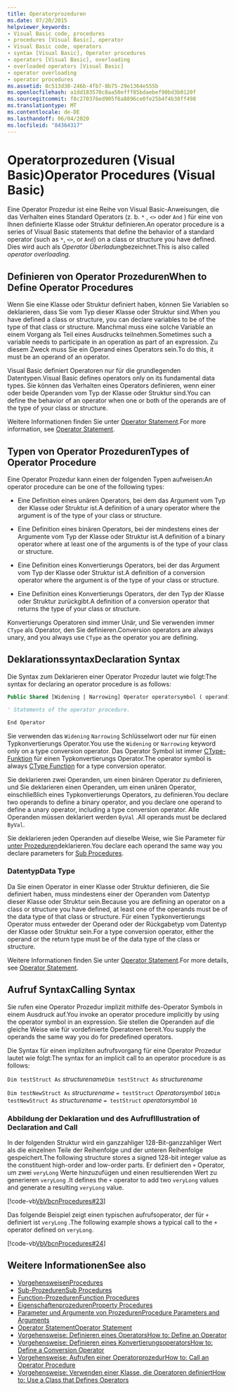 ```yaml
---
title: Operatorprozeduren
ms.date: 07/20/2015
helpviewer_keywords:
- Visual Basic code, procedures
- procedures [Visual Basic], operator
- Visual Basic code, operators
- syntax [Visual Basic], Operator procedures
- operators [Visual Basic], overloading
- overloaded operators [Visual Basic]
- operator overloading
- operator procedures
ms.assetid: 8c513d38-246b-4fb7-8b75-29e1364e555b
ms.openlocfilehash: a1dd183570c8aa50efff85bdaebef90bd3b0120f
ms.sourcegitcommit: f8c270376ed905f6a8896ce0fe25b4f4b38ff498
ms.translationtype: MT
ms.contentlocale: de-DE
ms.lasthandoff: 06/04/2020
ms.locfileid: "84364317"
---
```

# <a name="operator-procedures-visual-basic"></a><span data-ttu-id="a17e7-102">Operatorprozeduren (Visual Basic)</span><span class="sxs-lookup"><span data-stu-id="a17e7-102">Operator Procedures (Visual Basic)</span></span>

<span data-ttu-id="a17e7-103">Eine Operator Prozedur ist eine Reihe von Visual Basic-Anweisungen, die das Verhalten eines Standard Operators (z. b. `*` , `<>` oder `And` ) für eine von Ihnen definierte Klasse oder Struktur definieren.</span><span class="sxs-lookup"><span data-stu-id="a17e7-103">An operator procedure is a series of Visual Basic statements that define the behavior of a standard operator (such as `*`, `<>`, or `And`) on a class or structure you have defined.</span></span> <span data-ttu-id="a17e7-104">Dies wird auch als *Operator Überladung*bezeichnet.</span><span class="sxs-lookup"><span data-stu-id="a17e7-104">This is also called *operator overloading*.</span></span>

## <a name="when-to-define-operator-procedures"></a><span data-ttu-id="a17e7-105">Definieren von Operator Prozeduren</span><span class="sxs-lookup"><span data-stu-id="a17e7-105">When to Define Operator Procedures</span></span>

<span data-ttu-id="a17e7-106">Wenn Sie eine Klasse oder Struktur definiert haben, können Sie Variablen so deklarieren, dass Sie vom Typ dieser Klasse oder Struktur sind.</span><span class="sxs-lookup"><span data-stu-id="a17e7-106">When you have defined a class or structure, you can declare variables to be of the type of that class or structure.</span></span> <span data-ttu-id="a17e7-107">Manchmal muss eine solche Variable an einem Vorgang als Teil eines Ausdrucks teilnehmen.</span><span class="sxs-lookup"><span data-stu-id="a17e7-107">Sometimes such a variable needs to participate in an operation as part of an expression.</span></span> <span data-ttu-id="a17e7-108">Zu diesem Zweck muss Sie ein Operand eines Operators sein.</span><span class="sxs-lookup"><span data-stu-id="a17e7-108">To do this, it must be an operand of an operator.</span></span>

<span data-ttu-id="a17e7-109">Visual Basic definiert Operatoren nur für die grundlegenden Datentypen.</span><span class="sxs-lookup"><span data-stu-id="a17e7-109">Visual Basic defines operators only on its fundamental data types.</span></span> <span data-ttu-id="a17e7-110">Sie können das Verhalten eines Operators definieren, wenn einer oder beide Operanden vom Typ der Klasse oder Struktur sind.</span><span class="sxs-lookup"><span data-stu-id="a17e7-110">You can define the behavior of an operator when one or both of the operands are of the type of your class or structure.</span></span>

<span data-ttu-id="a17e7-111">Weitere Informationen finden Sie unter [Operator Statement](../../../language-reference/statements/operator-statement.md).</span><span class="sxs-lookup"><span data-stu-id="a17e7-111">For more information, see [Operator Statement](../../../language-reference/statements/operator-statement.md).</span></span>

## <a name="types-of-operator-procedure"></a><span data-ttu-id="a17e7-112">Typen von Operator Prozeduren</span><span class="sxs-lookup"><span data-stu-id="a17e7-112">Types of Operator Procedure</span></span>

<span data-ttu-id="a17e7-113">Eine Operator Prozedur kann einen der folgenden Typen aufweisen:</span><span class="sxs-lookup"><span data-stu-id="a17e7-113">An operator procedure can be one of the following types:</span></span>

- <span data-ttu-id="a17e7-114">Eine Definition eines unären Operators, bei dem das Argument vom Typ der Klasse oder Struktur ist.</span><span class="sxs-lookup"><span data-stu-id="a17e7-114">A definition of a unary operator where the argument is of the type of your class or structure.</span></span>

- <span data-ttu-id="a17e7-115">Eine Definition eines binären Operators, bei der mindestens eines der Argumente vom Typ der Klasse oder Struktur ist.</span><span class="sxs-lookup"><span data-stu-id="a17e7-115">A definition of a binary operator where at least one of the arguments is of the type of your class or structure.</span></span>

- <span data-ttu-id="a17e7-116">Eine Definition eines Konvertierungs Operators, bei der das Argument vom Typ der Klasse oder Struktur ist.</span><span class="sxs-lookup"><span data-stu-id="a17e7-116">A definition of a conversion operator where the argument is of the type of your class or structure.</span></span>

- <span data-ttu-id="a17e7-117">Eine Definition eines Konvertierungs Operators, der den Typ der Klasse oder Struktur zurückgibt.</span><span class="sxs-lookup"><span data-stu-id="a17e7-117">A definition of a conversion operator that returns the type of your class or structure.</span></span>

 <span data-ttu-id="a17e7-118">Konvertierungs Operatoren sind immer Unär, und Sie verwenden immer `CType` als Operator, den Sie definieren.</span><span class="sxs-lookup"><span data-stu-id="a17e7-118">Conversion operators are always unary, and you always use `CType` as the operator you are defining.</span></span>

## <a name="declaration-syntax"></a><span data-ttu-id="a17e7-119">Deklarationssyntax</span><span class="sxs-lookup"><span data-stu-id="a17e7-119">Declaration Syntax</span></span>

<span data-ttu-id="a17e7-120">Die Syntax zum Deklarieren einer Operator Prozedur lautet wie folgt:</span><span class="sxs-lookup"><span data-stu-id="a17e7-120">The syntax for declaring an operator procedure is as follows:</span></span>

```vb
Public Shared [Widening | Narrowing] Operator operatorsymbol ( operand1 [,  operand2 ]) As datatype

' Statements of the operator procedure.

End Operator
```

<span data-ttu-id="a17e7-121">Sie verwenden das `Widening` `Narrowing` Schlüsselwort oder nur für einen Typkonvertierungs Operator.</span><span class="sxs-lookup"><span data-stu-id="a17e7-121">You use the `Widening` or `Narrowing` keyword only on a type conversion operator.</span></span> <span data-ttu-id="a17e7-122">Das Operator Symbol ist immer [CType-Funktion](../../../language-reference/functions/ctype-function.md) für einen Typkonvertierungs Operator.</span><span class="sxs-lookup"><span data-stu-id="a17e7-122">The operator symbol is always [CType Function](../../../language-reference/functions/ctype-function.md) for a type conversion operator.</span></span>

<span data-ttu-id="a17e7-123">Sie deklarieren zwei Operanden, um einen binären Operator zu definieren, und Sie deklarieren einen Operanden, um einen unären Operator, einschließlich eines Typkonvertierungs Operators, zu definieren.</span><span class="sxs-lookup"><span data-stu-id="a17e7-123">You declare two operands to define a binary operator, and you declare one operand to define a unary operator, including a type conversion operator.</span></span> <span data-ttu-id="a17e7-124">Alle Operanden müssen deklariert werden `ByVal` .</span><span class="sxs-lookup"><span data-stu-id="a17e7-124">All operands must be declared `ByVal`.</span></span>

<span data-ttu-id="a17e7-125">Sie deklarieren jeden Operanden auf dieselbe Weise, wie Sie Parameter für [unter Prozeduren](./sub-procedures.md)deklarieren.</span><span class="sxs-lookup"><span data-stu-id="a17e7-125">You declare each operand the same way you declare parameters for [Sub Procedures](./sub-procedures.md).</span></span>

### <a name="data-type"></a><span data-ttu-id="a17e7-126">Datentyp</span><span class="sxs-lookup"><span data-stu-id="a17e7-126">Data Type</span></span>

<span data-ttu-id="a17e7-127">Da Sie einen Operator in einer Klasse oder Struktur definieren, die Sie definiert haben, muss mindestens einer der Operanden vom Datentyp dieser Klasse oder Struktur sein.</span><span class="sxs-lookup"><span data-stu-id="a17e7-127">Because you are defining an operator on a class or structure you have defined, at least one of the operands must be of the data type of that class or structure.</span></span> <span data-ttu-id="a17e7-128">Für einen Typkonvertierungs Operator muss entweder der Operand oder der Rückgabetyp vom Datentyp der Klasse oder Struktur sein.</span><span class="sxs-lookup"><span data-stu-id="a17e7-128">For a type conversion operator, either the operand or the return type must be of the data type of the class or structure.</span></span>

<span data-ttu-id="a17e7-129">Weitere Informationen finden Sie unter [Operator Statement](../../../language-reference/statements/operator-statement.md).</span><span class="sxs-lookup"><span data-stu-id="a17e7-129">For more details, see [Operator Statement](../../../language-reference/statements/operator-statement.md).</span></span>

## <a name="calling-syntax"></a><span data-ttu-id="a17e7-130">Aufruf Syntax</span><span class="sxs-lookup"><span data-stu-id="a17e7-130">Calling Syntax</span></span>

<span data-ttu-id="a17e7-131">Sie rufen eine Operator Prozedur implizit mithilfe des-Operator Symbols in einem Ausdruck auf.</span><span class="sxs-lookup"><span data-stu-id="a17e7-131">You invoke an operator procedure implicitly by using the operator symbol in an expression.</span></span> <span data-ttu-id="a17e7-132">Sie stellen die Operanden auf die gleiche Weise wie für vordefinierte Operatoren bereit.</span><span class="sxs-lookup"><span data-stu-id="a17e7-132">You supply the operands the same way you do for predefined operators.</span></span>

<span data-ttu-id="a17e7-133">Die Syntax für einen impliziten aufrufsvorgang für eine Operator Prozedur lautet wie folgt:</span><span class="sxs-lookup"><span data-stu-id="a17e7-133">The syntax for an implicit call to an operator procedure is as follows:</span></span>

<span data-ttu-id="a17e7-134">`Dim testStruct As`  *structurename*</span><span class="sxs-lookup"><span data-stu-id="a17e7-134">`Dim testStruct As`  *structurename*</span></span>

<span data-ttu-id="a17e7-135">`Dim testNewStruct As`  *structurename* `= testStruct` *Operatorsymbol*      `10`</span><span class="sxs-lookup"><span data-stu-id="a17e7-135">`Dim testNewStruct As`  *structurename*  `= testStruct`  *operatorsymbol*  `10`</span></span>

### <a name="illustration-of-declaration-and-call"></a><span data-ttu-id="a17e7-136">Abbildung der Deklaration und des Aufruf</span><span class="sxs-lookup"><span data-stu-id="a17e7-136">Illustration of Declaration and Call</span></span>

<span data-ttu-id="a17e7-137">In der folgenden Struktur wird ein ganzzahliger 128-Bit-ganzzahliger Wert als die einzelnen Teile der Reihenfolge und der unteren Reihenfolge gespeichert.</span><span class="sxs-lookup"><span data-stu-id="a17e7-137">The following structure stores a signed 128-bit integer value as the constituent high-order and low-order parts.</span></span> <span data-ttu-id="a17e7-138">Er definiert den `+` Operator, um zwei `veryLong` Werte hinzuzufügen und einen resultierenden Wert zu generieren `veryLong` .</span><span class="sxs-lookup"><span data-stu-id="a17e7-138">It defines the `+` operator to add two `veryLong` values and generate a resulting `veryLong` value.</span></span>

[!code-vb[VbVbcnProcedures#23](~/samples/snippets/visualbasic/VS_Snippets_VBCSharp/VbVbcnProcedures/VB/Class1.vb#23)]

<span data-ttu-id="a17e7-139">Das folgende Beispiel zeigt einen typischen aufrufsoperator, der für `+` definiert ist `veryLong` .</span><span class="sxs-lookup"><span data-stu-id="a17e7-139">The following example shows a typical call to the `+` operator defined on `veryLong`.</span></span>

[!code-vb[VbVbcnProcedures#24](~/samples/snippets/visualbasic/VS_Snippets_VBCSharp/VbVbcnProcedures/VB/Class1.vb#24)]

## <a name="see-also"></a><span data-ttu-id="a17e7-140">Weitere Informationen</span><span class="sxs-lookup"><span data-stu-id="a17e7-140">See also</span></span>

- [<span data-ttu-id="a17e7-141">Vorgehensweisen</span><span class="sxs-lookup"><span data-stu-id="a17e7-141">Procedures</span></span>](./index.md)
- [<span data-ttu-id="a17e7-142">Sub-Prozeduren</span><span class="sxs-lookup"><span data-stu-id="a17e7-142">Sub Procedures</span></span>](./sub-procedures.md)
- [<span data-ttu-id="a17e7-143">Function-Prozeduren</span><span class="sxs-lookup"><span data-stu-id="a17e7-143">Function Procedures</span></span>](./function-procedures.md)
- [<span data-ttu-id="a17e7-144">Eigenschaftenprozeduren</span><span class="sxs-lookup"><span data-stu-id="a17e7-144">Property Procedures</span></span>](./property-procedures.md)
- [<span data-ttu-id="a17e7-145">Parameter und Argumente von Prozeduren</span><span class="sxs-lookup"><span data-stu-id="a17e7-145">Procedure Parameters and Arguments</span></span>](./procedure-parameters-and-arguments.md)
- [<span data-ttu-id="a17e7-146">Operator Statement</span><span class="sxs-lookup"><span data-stu-id="a17e7-146">Operator Statement</span></span>](../../../language-reference/statements/operator-statement.md)
- [<span data-ttu-id="a17e7-147">Vorgehensweise: Definieren eines Operators</span><span class="sxs-lookup"><span data-stu-id="a17e7-147">How to: Define an Operator</span></span>](./how-to-define-an-operator.md)
- [<span data-ttu-id="a17e7-148">Vorgehensweise: Definieren eines Konvertierungsoperators</span><span class="sxs-lookup"><span data-stu-id="a17e7-148">How to: Define a Conversion Operator</span></span>](./how-to-define-a-conversion-operator.md)
- [<span data-ttu-id="a17e7-149">Vorgehensweise: Aufrufen einer Operatorprozedur</span><span class="sxs-lookup"><span data-stu-id="a17e7-149">How to: Call an Operator Procedure</span></span>](./how-to-call-an-operator-procedure.md)
- [<span data-ttu-id="a17e7-150">Vorgehensweise: Verwenden einer Klasse, die Operatoren definiert</span><span class="sxs-lookup"><span data-stu-id="a17e7-150">How to: Use a Class that Defines Operators</span></span>](./how-to-use-a-class-that-defines-operators.md)
